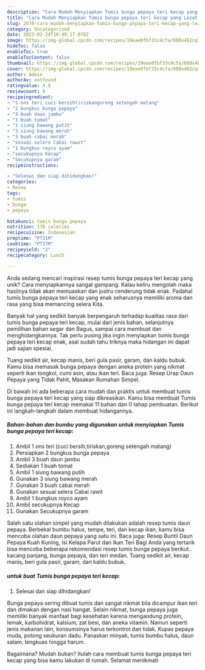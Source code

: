```yaml
---
description: "Cara Mudah Menyiapkan Tumis bunga pepaya teri kecap yang Lezat Sekali"
title: "Cara Mudah Menyiapkan Tumis bunga pepaya teri kecap yang Lezat Sekali"
slug: 2670-cara-mudah-menyiapkan-tumis-bunga-pepaya-teri-kecap-yang-lezat-sekali
category: Uncategorized
date: 2023-02-24T10:49:17.078Z
image: https://img-global.cpcdn.com/recipes/19eae0fbf33c4cfa/680x482cq70/tumis-bunga-pepaya-teri-kecap-foto-resep-utama.jpg
hideToc: false
enableToc: true
enableTocContent: false
thumbnail: https://img-global.cpcdn.com/recipes/19eae0fbf33c4cfa/680x482cq70/tumis-bunga-pepaya-teri-kecap-foto-resep-utama.jpg
cover: https://img-global.cpcdn.com/recipes/19eae0fbf33c4cfa/680x482cq70/tumis-bunga-pepaya-teri-kecap-foto-resep-utama.jpg
author: Admin
authorAv: notfound
ratingvalue: 4.9
reviewcount: 9
recipeingredient:
- "1 ons teri cuci bersihtiriskangoreng setengah matang"
- "2 bungkus bunga pepaya"
- "3 buah daun jambu"
- "1 buah tomat"
- "1 siung bawang putih"
- "3 siung bawang merah"
- "3 buah cabai merah"
- "sesuai selera Cabai rawit"
- "1 bungkus royco ayam"
- "secukupnya Kecap"
- "Secukupnya garam"
recipeinstructions:

- "Selesai dan siap dihidangkan!"
categories:
- Resep
tags:
- tumis
- bunga
- pepaya

katakunci: tumis bunga pepaya 
nutrition: 178 calories
recipecuisine: Indonesian
preptime: "PT31M"
cooktime: "PT37M"
recipeyield: "2"
recipecategory: Lunch

---
```





Anda sedang mencari inspirasi resep tumis bunga pepaya teri kecap yang unik? Cara menyiapkannya sangat gampang. Kalau keliru mengolah maka hasilnya tidak akan memuaskan dan justru cenderung tidak enak. Padahal tumis bunga pepaya teri kecap yang enak seharusnya memiliki aroma dan rasa yang bisa memancing selera Kita.





Banyak hal yang sedikit banyak berpengaruh terhadap kualitas rasa dari tumis bunga pepaya teri kecap, mulai dari jenis bahan, selanjutnya pemilihan bahan segar dan Bagus, sampai cara membuat dan menghidangkannya. Tak perlu pusing jika ingin menyiapkan tumis bunga pepaya teri kecap enak,      asal sudah tahu triknya maka hidangan ini dapat jadi sajian spesial.














Tuang sedikit air, kecap manis, beri gula pasir, garam, dan kaldu bubuk. Kamu bisa memasak bunga pepaya dengan aneka protein yang nikmat seperti ikan tongkol, cumi asin, atau ikan teri. Baca juga: Resep Urap Daun Pepaya yang Tidak Pahit, Masakan Rumahan Simpel.






Di bawah ini ada beberapa cara mudah dan praktis untuk membuat tumis bunga pepaya teri kecap yang siap dikreasikan. Kamu bisa membuat Tumis bunga pepaya teri kecap memakai 11 bahan dan 0 tahap pembuatan. Berikut ini langkah-langkah dalam membuat hidangannya.

<!--inarticleads1-->

##### Bahan-bahan dan bumbu yang digunakan untuk menyiapkan Tumis bunga pepaya teri kecap:

1. Ambil 1 ons teri (cuci bersih,tiriskan,goreng setengah matang)
1. Persiapkan 2 bungkus bunga pepaya
1. Ambil 3 buah daun jambu
1. Sediakan 1 buah tomat
1. Ambil 1 siung bawang putih
1. Gunakan 3 siung bawang merah
1. Gunakan 3 buah cabai merah
1. Gunakan sesuai selera Cabai rawit
1. Ambil 1 bungkus royco ayam
1. Ambil secukupnya Kecap
1. Gunakan Secukupnya garam


Salah satu olahan simpel yang mudah dilakukan adalah resep tumis daun pepaya. Berbekal bumbu halus, tempe, teri, dan kecap ikan, kamu bisa mencoba olahan daun pepaya yang satu ini. Baca juga: Resep Buntil Daun Pepaya Kuah Kuning, Isi Kelapa Parut dan Ikan Teri Bagi Anda yang tertarik bisa mencoba beberapa rekomendasi resep tumis bunga pepaya berikut.. kacang panjang, bunga pepaya, dan teri medan. Tuang sedikit air, kecap manis, beri gula pasir, garam, dan kaldu bubuk. 

<!--inarticleads2-->

#####  untuk buat Tumis bunga pepaya teri kecap:


1. Selesai dan siap dihidangkan!

Bunga pepaya sering dibuat tumis dan sangat nikmat bila dicampur ikan teri dan dimakan dengan nasi hangat. Selain nikmat, bunga pepaya juga memiliki banyak manfaat bagi kesehatan karena mengandung protein, lemak, karbohidrat, kalsium, zat besi, dan aneka vitamin. Namun seperti jenis makanan lain, konsumsinya harus terkontrol dan tidak. Kupas pepaya muda, potong seukuran dadu. Panaskan minyak, tumis bumbu halus, daun salam, lengkuas hingga harum. 

Bagaimana? Mudah bukan? Itulah cara membuat tumis bunga pepaya teri kecap yang bisa kamu lakukan di rumah. Selamat menikmati
